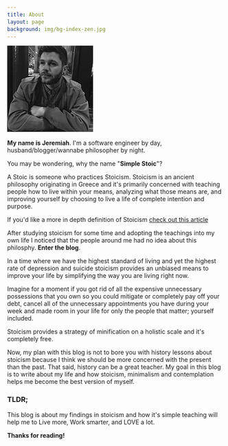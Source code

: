 ```yaml
---
title: About
layout: page
background: img/bg-index-zen.jpg
---
```


![](./img/me.jpg)

**My name is Jeremiah**. I'm a software engineer by day, husband/blogger/wannabe philosopher by night. 

You may be wondering, why the name "**Simple Stoic**"? 

A Stoic is someone who practices Stoicism. Stoicism is an ancient philosophy originating in Greece and it's primarily concerned with teaching people how to live within your means, analyzing what those means are, and improving yourself by choosing to live a life of complete intention and purpose. 

If you'd like a more in depth definition of Stoicism [check out this article ](https://howtobeastoic.wordpress.com/stoicism-101/)

After studying stoicism for some time and adopting the teachings into my own life I noticed that the people around me had no idea about this philosphy. **Enter the blog**. 

In a time where we have the highest standard of living and yet the highest rate of depression and suicide stoicism provides an unbiased means to improve your life by simplifying the way you are living right now. 

Imagine for a moment if you got rid of all the expensive unnecessary possessions that you own so you could mitigate or completely pay off your debt, cancel all of the unnecessary appointments you have during your week and made room in your life for only the people that matter; yourself included. 

Stoicism provides a strategy of minification on a holistic scale and it's completely free.

Now, my plan with this blog is not to bore you with history lessons about stoicism because I think we should be more concerned with the present than the past. That said, history can be a great teacher. My goal in this blog is to write about my life and how stoicism, minimalism and contemplation helps me become the best version of myself. 

### TLDR;

This blog is about my findings in stoicism and how it's simple teaching will help me to Live more, Work smarter, and LOVE a lot.

**Thanks for reading!**